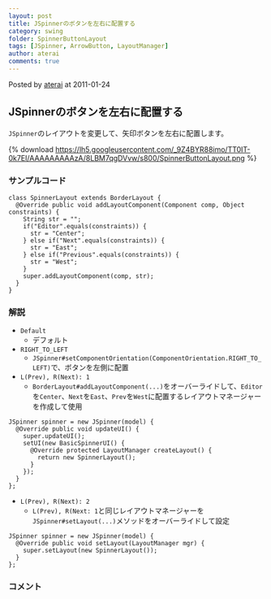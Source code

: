 ```yaml
---
layout: post
title: JSpinnerのボタンを左右に配置する
category: swing
folder: SpinnerButtonLayout
tags: [JSpinner, ArrowButton, LayoutManager]
author: aterai
comments: true
---
```


Posted by [aterai](http://terai.xrea.jp/aterai.html) at 2011-01-24

## JSpinnerのボタンを左右に配置する
`JSpinner`のレイアウトを変更して、矢印ボタンを左右に配置します。


{% download https://lh5.googleusercontent.com/_9Z4BYR88imo/TT0IT-0k7EI/AAAAAAAAAzA/8LBM7qgDVvw/s800/SpinnerButtonLayout.png %}

### サンプルコード
<pre class="prettyprint"><code>class SpinnerLayout extends BorderLayout {
  @Override public void addLayoutComponent(Component comp, Object constraints) {
    String str = "";
    if("Editor".equals(constraints)) {
      str = "Center";
    } else if("Next".equals(constraints)) {
      str = "East";
    } else if("Previous".equals(constraints)) {
      str = "West";
    }
    super.addLayoutComponent(comp, str);
  }
}
</code></pre>

### 解説
- `Default`
    - デフォルト
- `RIGHT_TO_LEFT`
    - `JSpinner#setComponentOrientation(ComponentOrientation.RIGHT_TO_LEFT)`で、ボタンを左側に配置
- `L(Prev), R(Next): 1`
    - `BorderLayout#addLayoutComponent(...)`をオーバーライドして、`Editor`を`Center`、`Next`を`East`、`Prev`を`West`に配置するレイアウトマネージャーを作成して使用

<!-- dummy comment line for breaking list -->

<pre class="prettyprint"><code>JSpinner spinner = new JSpinner(model) {
  @Override public void updateUI() {
    super.updateUI();
    setUI(new BasicSpinnerUI() {
      @Override protected LayoutManager createLayout() {
        return new SpinnerLayout();
      }
    });
  }
};
</code></pre>

- `L(Prev), R(Next): 2`
    - `L(Prev), R(Next: 1`と同じレイアウトマネージャーを`JSpinner#setLayout(...)`メソッドをオーバーライドして設定

<!-- dummy comment line for breaking list -->

<pre class="prettyprint"><code>JSpinner spinner = new JSpinner(model) {
  @Override public void setLayout(LayoutManager mgr) {
    super.setLayout(new SpinnerLayout());
  }
};
</code></pre>

### コメント
